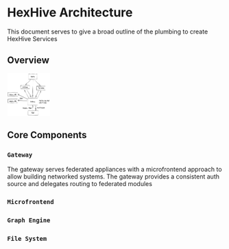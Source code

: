 # HexHive Architecture

This document serves to give a broad outline of the plumbing to create HexHive Services

## Overview

<img src="./../images/network-diagram.png" alt="Network diagram" width="100" height="100">

## Core Components

### `Gateway`

The gateway serves federated appliances with a microfrontend approach to allow building networked systems.
The gateway provides a consistent auth source and delegates routing to federated modules

### `Microfrontend`

### `Graph Engine`

### `File System`
